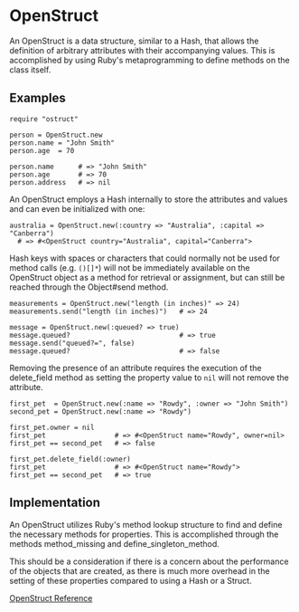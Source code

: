 # OpenStruct

An OpenStruct is a data structure, similar to a Hash, that allows the
definition of arbitrary attributes with their accompanying values. This is
accomplished by using Ruby's metaprogramming to define methods on the class
itself.

## Examples

    require "ostruct"

    person = OpenStruct.new
    person.name = "John Smith"
    person.age  = 70

    person.name      # => "John Smith"
    person.age       # => 70
    person.address   # => nil

An OpenStruct employs a Hash internally to store the attributes and values and
can even be initialized with one:

    australia = OpenStruct.new(:country => "Australia", :capital => "Canberra")
      # => #<OpenStruct country="Australia", capital="Canberra">

Hash keys with spaces or characters that could normally not be used for method
calls (e.g. `()[]*`) will not be immediately available on the OpenStruct
object as a method for retrieval or assignment, but can still be reached
through the Object#send method.

    measurements = OpenStruct.new("length (in inches)" => 24)
    measurements.send("length (in inches)")   # => 24

    message = OpenStruct.new(:queued? => true)
    message.queued?                           # => true
    message.send("queued?=", false)
    message.queued?                           # => false

Removing the presence of an attribute requires the execution of the
delete_field method as setting the property value to `nil` will not remove the
attribute.

    first_pet  = OpenStruct.new(:name => "Rowdy", :owner => "John Smith")
    second_pet = OpenStruct.new(:name => "Rowdy")

    first_pet.owner = nil
    first_pet                 # => #<OpenStruct name="Rowdy", owner=nil>
    first_pet == second_pet   # => false

    first_pet.delete_field(:owner)
    first_pet                 # => #<OpenStruct name="Rowdy">
    first_pet == second_pet   # => true

## Implementation

An OpenStruct utilizes Ruby's method lookup structure to find and define the
necessary methods for properties. This is accomplished through the methods
method_missing and define_singleton_method.

This should be a consideration if there is a concern about the performance of
the objects that are created, as there is much more overhead in the setting of
these properties compared to using a Hash or a Struct.

[OpenStruct Reference](https://ruby-doc.org/stdlib-2.6/libdoc/ostruct/rdoc/OpenStruct.html)
